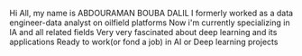 Hi All, my name is ABDOURAMAN BOUBA DALIL
I formerly worked as a data engineer-data analyst on oilfield platforms
Now i'm currently specializing in IA and all related fields
Very very fascinated about deep learning and its applications
Ready to work(or fond a job) in AI or Deep learning projects
